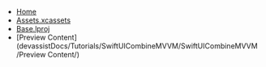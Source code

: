 <!-- docs/_sidebar.md -->
- [Home](/)
- [Assets.xcassets](devassistDocs/Tutorials/SwiftUICombineMVVM/SwiftUICombineMVVM/Assets.xcassets/)
- [Base.lproj](devassistDocs/Tutorials/SwiftUICombineMVVM/SwiftUICombineMVVM/Base.lproj/)
- [Preview Content](devassistDocs/Tutorials/SwiftUICombineMVVM/SwiftUICombineMVVM/Preview Content/)